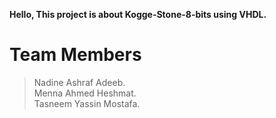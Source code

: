 **Hello, This project is about Kogge-Stone-8-bits using VHDL.**
# Team Members
> Nadine Ashraf Adeeb.                                                                                                                                                     
> Menna Ahmed Heshmat.                                                                                                                                                                              
> Tasneem Yassin Mostafa.
